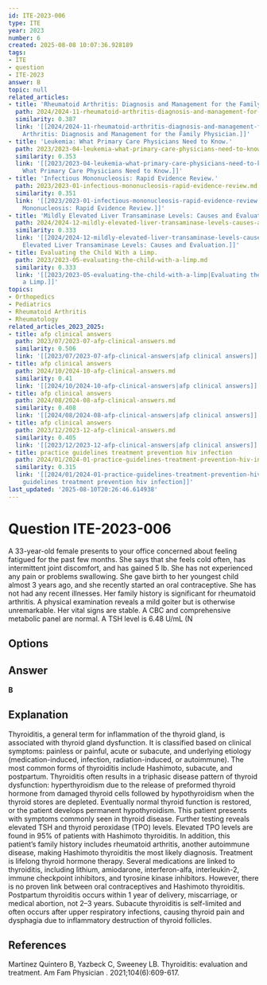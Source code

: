 ```yaml
---
id: ITE-2023-006
type: ITE
year: 2023
number: 6
created: 2025-08-08 10:07:36.928189
tags:
- ITE
- question
- ITE-2023
answer: B
topic: null
related_articles:
- title: 'Rheumatoid Arthritis: Diagnosis and Management for the Family Physician.'
  path: 2024/2024-11-rheumatoid-arthritis-diagnosis-and-management-for-the-family.md
  similarity: 0.387
  link: '[[2024/2024-11-rheumatoid-arthritis-diagnosis-and-management-for-the-family|Rheumatoid
    Arthritis: Diagnosis and Management for the Family Physician.]]'
- title: 'Leukemia: What Primary Care Physicians Need to Know.'
  path: 2023/2023-04-leukemia-what-primary-care-physicians-need-to-know.md
  similarity: 0.353
  link: '[[2023/2023-04-leukemia-what-primary-care-physicians-need-to-know|Leukemia:
    What Primary Care Physicians Need to Know.]]'
- title: 'Infectious Mononucleosis: Rapid Evidence Review.'
  path: 2023/2023-01-infectious-mononucleosis-rapid-evidence-review.md
  similarity: 0.351
  link: '[[2023/2023-01-infectious-mononucleosis-rapid-evidence-review|Infectious
    Mononucleosis: Rapid Evidence Review.]]'
- title: 'Mildly Elevated Liver Transaminase Levels: Causes and Evaluation.'
  path: 2024/2024-12-mildly-elevated-liver-transaminase-levels-causes-and-evaluat.md
  similarity: 0.333
  link: '[[2024/2024-12-mildly-elevated-liver-transaminase-levels-causes-and-evaluat|Mildly
    Elevated Liver Transaminase Levels: Causes and Evaluation.]]'
- title: Evaluating the Child With a Limp.
  path: 2023/2023-05-evaluating-the-child-with-a-limp.md
  similarity: 0.333
  link: '[[2023/2023-05-evaluating-the-child-with-a-limp|Evaluating the Child With
    a Limp.]]'
topics:
- Orthopedics
- Pediatrics
- Rheumatoid Arthritis
- Rheumatology
related_articles_2023_2025:
- title: afp clinical answers
  path: 2023/07/2023-07-afp-clinical-answers.md
  similarity: 0.506
  link: '[[2023/07/2023-07-afp-clinical-answers|afp clinical answers]]'
- title: afp clinical answers
  path: 2024/10/2024-10-afp-clinical-answers.md
  similarity: 0.41
  link: '[[2024/10/2024-10-afp-clinical-answers|afp clinical answers]]'
- title: afp clinical answers
  path: 2024/08/2024-08-afp-clinical-answers.md
  similarity: 0.408
  link: '[[2024/08/2024-08-afp-clinical-answers|afp clinical answers]]'
- title: afp clinical answers
  path: 2023/12/2023-12-afp-clinical-answers.md
  similarity: 0.405
  link: '[[2023/12/2023-12-afp-clinical-answers|afp clinical answers]]'
- title: practice guidelines treatment prevention hiv infection
  path: 2024/01/2024-01-practice-guidelines-treatment-prevention-hiv-infection.md
  similarity: 0.315
  link: '[[2024/01/2024-01-practice-guidelines-treatment-prevention-hiv-infection|practice
    guidelines treatment prevention hiv infection]]'
last_updated: '2025-08-10T20:26:46.614938'
---
```


# Question ITE-2023-006

A 33-year-old female presents to your office concerned about feeling fatigued for the past few months. She says that she feels cold often, has intermittent joint discomfort, and has gained 5 lb. She has not experienced any pain or problems swallowing. She gave birth to her youngest child almost 3 years ago, and she recently started an oral contraceptive. She has not had any recent illnesses. Her family history is significant for rheumatoid arthritis. A physical examination reveals a mild goiter but is otherwise unremarkable. Her vital signs are stable. A CBC and comprehensive metabolic panel are normal. A TSH level is 6.48 U/mL (N

## Options



## Answer

**B**

## Explanation

Thyroiditis, a general term for inflammation of the thyroid gland, is associated with thyroid gland dysfunction. It is classified based on clinical symptoms: painless or painful, acute or subacute, and underlying etiology (medication-induced, infection, radiation-induced, or autoimmune). The most common forms of thyroiditis include Hashimoto, subacute, and postpartum. Thyroiditis often results in a triphasic disease pattern of thyroid dysfunction: hyperthyroidism due to the release of preformed thyroid hormone from damaged thyroid cells followed by hypothyroidism when the thyroid stores are depleted. Eventually normal thyroid function is restored, or the patient develops permanent hypothyroidism. This patient presents with symptoms commonly seen in thyroid disease. Further testing reveals elevated TSH and thyroid peroxidase (TPO) levels. Elevated TPO levels are found in 95% of patients with Hashimoto thyroiditis. In addition, this patient’s family history includes rheumatoid arthritis, another autoimmune disease, making Hashimoto thyroiditis the most likely diagnosis. Treatment is lifelong thyroid hormone therapy. Several medications are linked to thyroiditis, including lithium, amiodarone, interferon-alfa, interleukin-2, immune checkpoint inhibitors, and tyrosine kinase inhibitors. However, there is no proven link between oral contraceptives and Hashimoto thyroiditis. Postpartum thyroiditis occurs within 1 year of delivery, miscarriage, or medical abortion, not 2–3 years. Subacute thyroiditis is self-limited and often occurs after upper respiratory infections, causing thyroid pain and dysphagia due to inflammatory destruction of thyroid follicles.

## References

Martinez Quintero B, Yazbeck C, Sweeney LB. Thyroiditis: evaluation and treatment. Am Fam Physician . 2021;104(6):609-617.
